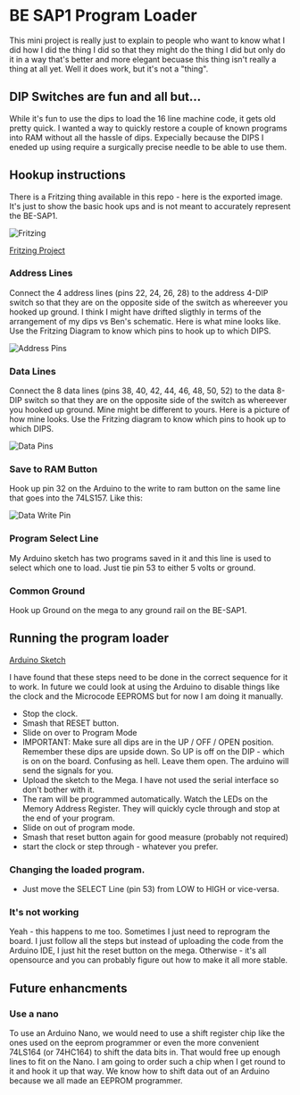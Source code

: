 # BE SAP1 Program Loader

This mini project is really just to explain to people who want to know what I did how I did the thing I did so that they might do the thing I did but only do it in a way that's better and more elegant becuase this thing isn't really a thing at all yet.  Well it does work, but it's not a "thing".

## DIP Switches are fun and all but...

While it's fun to use the dips to load the 16 line machine code, it gets old pretty quick. I wanted a way to quickly restore a couple of known programs into RAM without all the hassle of dips.  Expecially because the DIPS I eneded up using require a surgically precise needle to be able to use them.

## Hookup instructions

There is a Fritzing thing available in this repo - here is the exported image.  It's just to show the basic hook ups and is not meant to accurately represent the BE-SAP1.

![Fritzing](BE-SAP-1-ArduinoMegaProgramLoader_bb.png)

[Fritzing Project](BE-SAP-1-ArduinoMegaProgramLoader.fzz)

### Address Lines

Connect the 4 address lines (pins 22, 24, 26, 28) to the address 4-DIP switch so that they are on the opposite side of the switch as whereever you hooked up ground.  I think I might have drifted sligthly in terms of the arrangement of my dips vs Ben's schematic.  Here is what mine looks like.  Use the Fritzing Diagram to know which pins to hook up to which DIPS.

![Address Pins](address_pins.jpg)

### Data Lines

Connect the 8 data lines (pins 38, 40, 42, 44, 46, 48, 50, 52) to the data 8-DIP switch so that they are on the opposite side of the switch as whereever you hooked up ground.  Mine might be different to yours.  Here is a picture of how mine looks.  Use the Fritzing diagram to know which pins to hook up to which DIPS.

![Data Pins](data_pins.jpg)

### Save to RAM Button

Hook up pin 32 on the Arduino to the write to ram button on the same line that goes into the 74LS157.  Like this:

![Data Write Pin](data_write_pin.jpg)

### Program Select Line

My Arduino sketch has two programs saved in it and this line is used to select which one to load.  Just tie pin 53 to either 5 volts or ground.

### Common Ground

Hook up Ground on the mega to any ground rail on the BE-SAP1.

## Running the program loader

[Arduino Sketch](SAP1-Loader.ino)

I have found that these steps need to be done in the correct sequence for it to work.  In future we could look at using the Arduino to disable things like the clock and the Microcode EEPROMS but for now I am doing it manually.

* Stop the clock.
* Smash that RESET button.
* Slide on over to Program Mode
* IMPORTANT: Make sure all dips are in the UP / OFF / OPEN position.  Remember these dips are upside down. So UP is off on the DIP - which is on on the board.  Confusing as hell.  Leave them open.  The arduino will send the signals for you.
* Upload the sketch to the Mega.  I have not used the serial interface so don't bother with it.
* The ram will be programmed automatically.  Watch the LEDs on the Memory Address Register.  They will quickly cycle through and stop at the end of your program.
* Slide on out of program mode.
* Smash that reset button again for good measure (probably not required)
* start the clock or step through - whatever you prefer.

### Changing the loaded program.

* Just move the SELECT Line (pin 53) from LOW to HIGH or vice-versa.

### It's not working

Yeah - this happens to me too.  Sometimes I just need to reprogram the board.  I just follow all the steps but instead of uploading the code from the Arduino IDE, I just hit the reset button on the mega.  Otherwise - it's all opensource and you can probably figure out how to make it all more stable.

## Future enhancments

### Use a nano

To use an Arduino Nano, we would need to use a shift register chip like the ones used on the eeprom programmer or even the more convenient 74LS164 (or 74HC164) to shift the data bits in.  That would free up enough lines to fit on the Nano.  I am going to order such a chip when I get round to it and hook it up that way.  We know how to shift data out of an Arduino because we all made an EEPROM programmer.
